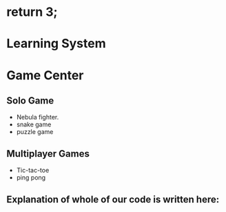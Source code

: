 # return 3;


# Learning System


# Game Center

## Solo Game
- Nebula fighter.
- snake game
- puzzle game


## Multiplayer Games

- Tic-tac-toe
- ping pong




## Explanation of whole of our code is written here:  
